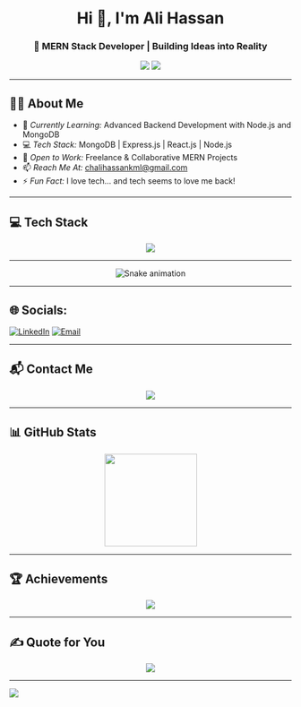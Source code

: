 <!-- Modern GitHub README for Ali Hassan -->

<h1 align="center">Hi 👋, I'm Ali Hassan</h1>
<h3 align="center">🚀 MERN Stack Developer | Building Ideas into Reality</h3>

<p align="center">
  <a href="mailto:chalihassankml@gmail.com"><img src="https://img.shields.io/badge/Email-Contact%20Me-red?style=for-the-badge&logo=gmail&logoColor=white" /></a>
  <a href="https://www.linkedin.com/in/ali-hassan-42256ali/"><img src="https://img.shields.io/badge/LinkedIn-Profile-blue?style=for-the-badge&logo=linkedin&logoColor=white" /></a>
</p>

---

## 👨‍💻 About Me  

- 🌱 *Currently Learning:* Advanced Backend Development with Node.js and MongoDB  
- 💻 *Tech Stack:* MongoDB | Express.js | React.js | Node.js  
- 🚀 *Open to Work:* Freelance & Collaborative MERN Projects  
- 📫 *Reach Me At:* chalihassankml@gmail.com  
- ⚡ *Fun Fact:* I love tech... and tech seems to love me back!  

---

## 💻 Tech Stack  
<p align="center">
  <img src="https://skillicons.dev/icons?i=html,css,js,react,redux,tailwind,bootstrap,nodejs,express,mongodb,mysql,git,github,vercel,netlify,cpp" />
</p>

---

<!-- Snake Game Repo View -->
<div align="center">
  <img src="https://profile-readme-generator.com/assets/snake.svg" alt="Snake animation" />
</div>

---

## 🌐 Socials:
[![LinkedIn](https://img.shields.io/badge/LinkedIn-%230077B5.svg?logo=linkedin&logoColor=white)](https://www.linkedin.com/in/ali-hassan-42256ali/)
[![Email](https://img.shields.io/badge/Email-D14836?style=for-the-badge&logo=gmail&logoColor=white)](mailto:chalihassankml@gmail.com)

---

## 📬 Contact Me  
<p align="center">
  <a href="https://app.netlify.com/teams/ali78656/projects" target="_blank">
    <img src="https://img.shields.io/badge/Netlify-My%20Projects-blue?style=for-the-badge&logo=netlify&logoColor=white" />
  </a>
</p>

---

## 📊 GitHub Stats  
<p align="center">
  <img src="https://github-readme-stats.vercel.app/api?username=Ali78656&theme=tokyonight&hide_border=true&show_icons=true" height="165"/>
</p>

---

## 🏆 Achievements  
<p align="center">
  <img src="https://github-profile-trophy.vercel.app/?username=Ali78656&theme=onedark&no-frame=true&row=1&column=6" />
</p>

---

## ✍ Quote for You  
<p align="center">
  <img src="https://quotes-github-readme.vercel.app/api?type=horizontal&theme=tokyonight" />
</p>

---
[![](https://visitcount.itsvg.in/api?id=Ali78656&icon=0&color=0)](https://visitcount.itsvg.in)
